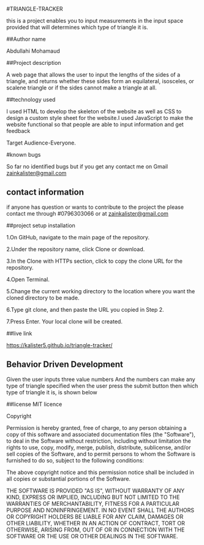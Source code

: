 #TRIANGLE-TRACKER

this is a project enables you to input measurements in the  input space provided that will determines which type of triangle it is.

##Author name

Abdullahi Mohamaud

##Project description

A web page that allows the user to input the lengths of the sides of a triangle, and returns whether these sides form an equilateral, isosceles, or scalene triangle or if the sides cannot make a triangle at all.

##technology used

I used HTML to develop the skeleton of the website as well as CSS to design a custom style sheet for the website.I used JavaScript to make the website functional so that people are able to input information and get feedback

Target Audience-Everyone.

#known bugs

So far no identified bugs but if you get any contact me on Gmail zainkalister@gmail.com

## contact information

if anyone has question or wants to contribute to the project the please contact me through #0796303066 or at  zainkalister@gmail.com 

##project setup installation

1.On GitHub, navigate to the main page of the repository.

2.Under the repository name, click Clone or download.

3.In the Clone with HTTPs section, click  to copy the clone URL for the repository.

4.Open Terminal.

5.Change the current working directory to the location where you want the cloned directory to be made.

6.Type git clone, and then paste the URL you copied in Step 2.

7.Press Enter. Your local clone will be created.

##live link

<https://kalister5.github.io/triangle-tracker/>

## Behavior Driven Development

Given the user inputs three value numbers
And the numbers can make any type of triangle specified
when the user press the submit button
then which type of triangle it is, is shown below

##license
MIT licence

Copyright <YEAR> <COPYRIGHT HOLDER>

Permission is hereby granted, free of charge, to any person obtaining a copy of this software and associated documentation files (the "Software"), to deal in the Software without restriction, including without limitation the rights to use, copy, modify, merge, publish, distribute, sublicense, and/or sell copies of the Software, and to permit persons to whom the Software is furnished to do so, subject to the following conditions:

The above copyright notice and this permission notice shall be included in all copies or substantial portions of the Software.

THE SOFTWARE IS PROVIDED "AS IS", WITHOUT WARRANTY OF ANY KIND, EXPRESS OR IMPLIED, INCLUDING BUT NOT LIMITED TO THE WARRANTIES OF MERCHANTABILITY, FITNESS FOR A PARTICULAR PURPOSE AND NONINFRINGEMENT. IN NO EVENT SHALL THE AUTHORS OR COPYRIGHT HOLDERS BE LIABLE FOR ANY CLAIM, DAMAGES OR OTHER LIABILITY, WHETHER IN AN ACTION OF CONTRACT, TORT OR OTHERWISE, ARISING FROM, OUT OF OR IN CONNECTION WITH THE SOFTWARE OR THE USE OR OTHER DEALINGS IN THE SOFTWARE.
